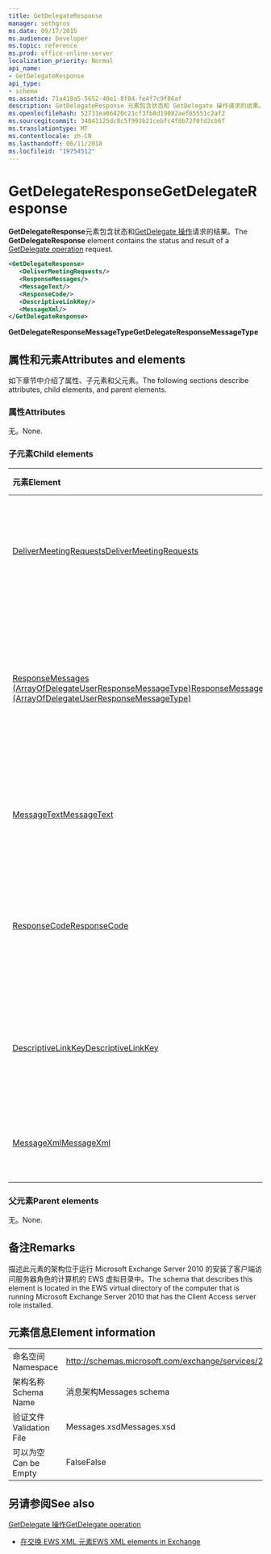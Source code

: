 ```yaml
---
title: GetDelegateResponse
manager: sethgros
ms.date: 09/17/2015
ms.audience: Developer
ms.topic: reference
ms.prod: office-online-server
localization_priority: Normal
api_name:
- GetDelegateResponse
api_type:
- schema
ms.assetid: 71a418a5-5652-40e1-8f84-fe4f7c9f86af
description: GetDelegateResponse 元素包含状态和 GetDelegate 操作请求的结果。
ms.openlocfilehash: 52731ea66420c21cf3fb8d19082aef65551c2af2
ms.sourcegitcommit: 34041125dc8c5f993b21cebfc4f8b72f0fd2cb6f
ms.translationtype: MT
ms.contentlocale: zh-CN
ms.lasthandoff: 06/11/2018
ms.locfileid: "19754512"
---
```

# <a name="getdelegateresponse"></a><span data-ttu-id="52356-103">GetDelegateResponse</span><span class="sxs-lookup"><span data-stu-id="52356-103">GetDelegateResponse</span></span>

<span data-ttu-id="52356-104">**GetDelegateResponse**元素包含状态和[GetDelegate 操作](getdelegate-operation.md)请求的结果。</span><span class="sxs-lookup"><span data-stu-id="52356-104">The **GetDelegateResponse** element contains the status and result of a [GetDelegate operation](getdelegate-operation.md) request.</span></span> 
  
```xml
<GetDelegateResponse>
   <DeliverMeetingRequests/>
   <ResponseMessages/>
   <MessageText/>
   <ResponseCode/>
   <DescriptiveLinkKey/>
   <MessageXml/>
</GetDelegateResponse>
```

 <span data-ttu-id="52356-105">**GetDelegateResponseMessageType**</span><span class="sxs-lookup"><span data-stu-id="52356-105">**GetDelegateResponseMessageType**</span></span>
## <a name="attributes-and-elements"></a><span data-ttu-id="52356-106">属性和元素</span><span class="sxs-lookup"><span data-stu-id="52356-106">Attributes and elements</span></span>

<span data-ttu-id="52356-107">如下章节中介绍了属性、子元素和父元素。</span><span class="sxs-lookup"><span data-stu-id="52356-107">The following sections describe attributes, child elements, and parent elements.</span></span>
  
### <a name="attributes"></a><span data-ttu-id="52356-108">属性</span><span class="sxs-lookup"><span data-stu-id="52356-108">Attributes</span></span>

<span data-ttu-id="52356-109">无。</span><span class="sxs-lookup"><span data-stu-id="52356-109">None.</span></span>
  
### <a name="child-elements"></a><span data-ttu-id="52356-110">子元素</span><span class="sxs-lookup"><span data-stu-id="52356-110">Child elements</span></span>

|<span data-ttu-id="52356-111">**元素**</span><span class="sxs-lookup"><span data-stu-id="52356-111">**Element**</span></span>|<span data-ttu-id="52356-112">**说明**</span><span class="sxs-lookup"><span data-stu-id="52356-112">**Description**</span></span>|
|:-----|:-----|
|[<span data-ttu-id="52356-113">DeliverMeetingRequests</span><span class="sxs-lookup"><span data-stu-id="52356-113">DeliverMeetingRequests</span></span>](delivermeetingrequests.md) <br/> |<span data-ttu-id="52356-114">定义委托和主体之间确定如何处理会议请求。</span><span class="sxs-lookup"><span data-stu-id="52356-114">Defines how meeting requests are handled between the delegate and the principal.</span></span>  <br/> |
|[<span data-ttu-id="52356-115">ResponseMessages (ArrayOfDelegateUserResponseMessageType)</span><span class="sxs-lookup"><span data-stu-id="52356-115">ResponseMessages (ArrayOfDelegateUserResponseMessageType)</span></span>](responsemessages-arrayofdelegateuserresponsemessagetype.md) <br/> |<span data-ttu-id="52356-116">包含为 Exchange Web 服务代理管理请求的响应消息。</span><span class="sxs-lookup"><span data-stu-id="52356-116">Contains the response messages for an Exchange Web Services delegate management request.</span></span>  <br/> |
|[<span data-ttu-id="52356-117">MessageText</span><span class="sxs-lookup"><span data-stu-id="52356-117">MessageText</span></span>](messagetext.md) <br/> |<span data-ttu-id="52356-118">提供的响应状态的文本说明。</span><span class="sxs-lookup"><span data-stu-id="52356-118">Provides a text description of the status of the response.</span></span>  <br/> |
|[<span data-ttu-id="52356-119">ResponseCode</span><span class="sxs-lookup"><span data-stu-id="52356-119">ResponseCode</span></span>](responsecode.md) <br/> |<span data-ttu-id="52356-120">提供标识的特定错误的请求时遇到的错误代码。</span><span class="sxs-lookup"><span data-stu-id="52356-120">Provides an error code that identifies the specific error that the request encountered.</span></span>  <br/> |
|[<span data-ttu-id="52356-121">DescriptiveLinkKey</span><span class="sxs-lookup"><span data-stu-id="52356-121">DescriptiveLinkKey</span></span>](descriptivelinkkey.md) <br/> |<span data-ttu-id="52356-122">当前未使用，供将来使用。</span><span class="sxs-lookup"><span data-stu-id="52356-122">Currently unused and is reserved for future use.</span></span> <span data-ttu-id="52356-123">它包含的值为 0。</span><span class="sxs-lookup"><span data-stu-id="52356-123">It contains a value of 0.</span></span>  <br/> |
|[<span data-ttu-id="52356-124">MessageXml</span><span class="sxs-lookup"><span data-stu-id="52356-124">MessageXml</span></span>](messagexml.md) <br/> |<span data-ttu-id="52356-125">提供了其他错误响应信息。</span><span class="sxs-lookup"><span data-stu-id="52356-125">Provides additional error response information.</span></span>  <br/> |
   
### <a name="parent-elements"></a><span data-ttu-id="52356-126">父元素</span><span class="sxs-lookup"><span data-stu-id="52356-126">Parent elements</span></span>

<span data-ttu-id="52356-127">无。</span><span class="sxs-lookup"><span data-stu-id="52356-127">None.</span></span>
  
## <a name="remarks"></a><span data-ttu-id="52356-128">备注</span><span class="sxs-lookup"><span data-stu-id="52356-128">Remarks</span></span>

<span data-ttu-id="52356-129">描述此元素的架构位于运行 Microsoft Exchange Server 2010 的安装了客户端访问服务器角色的计算机的 EWS 虚拟目录中。</span><span class="sxs-lookup"><span data-stu-id="52356-129">The schema that describes this element is located in the EWS virtual directory of the computer that is running Microsoft Exchange Server 2010 that has the Client Access server role installed.</span></span>
  
## <a name="element-information"></a><span data-ttu-id="52356-130">元素信息</span><span class="sxs-lookup"><span data-stu-id="52356-130">Element information</span></span>

|||
|:-----|:-----|
|<span data-ttu-id="52356-131">命名空间</span><span class="sxs-lookup"><span data-stu-id="52356-131">Namespace</span></span>  <br/> |http://schemas.microsoft.com/exchange/services/2006/messages  <br/> |
|<span data-ttu-id="52356-132">架构名称</span><span class="sxs-lookup"><span data-stu-id="52356-132">Schema Name</span></span>  <br/> |<span data-ttu-id="52356-133">消息架构</span><span class="sxs-lookup"><span data-stu-id="52356-133">Messages schema</span></span>  <br/> |
|<span data-ttu-id="52356-134">验证文件</span><span class="sxs-lookup"><span data-stu-id="52356-134">Validation File</span></span>  <br/> |<span data-ttu-id="52356-135">Messages.xsd</span><span class="sxs-lookup"><span data-stu-id="52356-135">Messages.xsd</span></span>  <br/> |
|<span data-ttu-id="52356-136">可以为空</span><span class="sxs-lookup"><span data-stu-id="52356-136">Can be Empty</span></span>  <br/> |<span data-ttu-id="52356-137">False</span><span class="sxs-lookup"><span data-stu-id="52356-137">False</span></span>  <br/> |
   
## <a name="see-also"></a><span data-ttu-id="52356-138">另请参阅</span><span class="sxs-lookup"><span data-stu-id="52356-138">See also</span></span>



[<span data-ttu-id="52356-139">GetDelegate 操作</span><span class="sxs-lookup"><span data-stu-id="52356-139">GetDelegate operation</span></span>](getdelegate-operation.md)


- [<span data-ttu-id="52356-140">在交换 EWS XML 元素</span><span class="sxs-lookup"><span data-stu-id="52356-140">EWS XML elements in Exchange</span></span>](ews-xml-elements-in-exchange.md)

